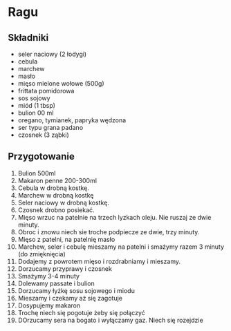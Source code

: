 # Ragu

## Składniki

* seler naciowy (2 łodygi)
* cebula
* marchew
* masło
* mięso mielone wołowe (500g)
* frittata pomidorowa
* sos sojowy
* miód (1 tbsp)
* bulion 00 ml
* oregano, tymianek, papryka wędzona
* ser typu grana padano
* czosnek (3 ząbki)


## Przygotowanie

1. Bulion 500ml
1. Makaron penne 200-300ml
1. Cebula w drobną kostkę.
1. Marchew w drobną kostkę
1. Seler naciowy w drobną kostkę.
1. Czosnek drobno posiekać.
1. Mięso wrzuc na patelnie na trzech lyzkach oleju. Nie ruszaj ze dwie minuty.
1. Obroc i znowu niech sie troche podpiecze ze dwie, trzy minuty.
1. Mięso z patelni, na patelnię masło
1. Marchew, seler i cebulę mieszamy na patelni i smażymy razem 3 minuty (do zmięknięcia)
1. Dodajemy z powrotem mięso i rozdrabniamy i mieszamy.
1. Dorzucamy przyprawy i czosnek
1. Smażymy 3-4 minuty
1. Dolewamy passate i bulion
1. Dorzucamy łyżkę sosu sojowego i miodu
1. Mieszamy i czekamy aż się zagotuje
1. Dosypujemy makaron
1. Trochę niech się pogotuje żeby się połączyć
1. DOrzucamy sera na bogato i wyłączamy gaz. Niech się rozejdzie